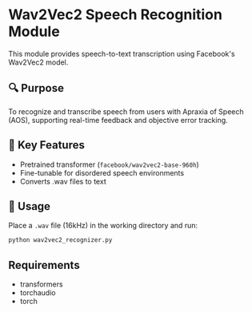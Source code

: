 # Wav2Vec2 Speech Recognition Module

This module provides speech-to-text transcription using Facebook's Wav2Vec2 model.

## 🔍 Purpose
To recognize and transcribe speech from users with Apraxia of Speech (AOS), supporting real-time feedback and objective error tracking.

## 🧠 Key Features
- Pretrained transformer (`facebook/wav2vec2-base-960h`)
- Fine-tunable for disordered speech environments
- Converts .wav files to text

## 🚀 Usage
Place a `.wav` file (16kHz) in the working directory and run:
```bash
python wav2vec2_recognizer.py
```

## Requirements
- transformers
- torchaudio
- torch

